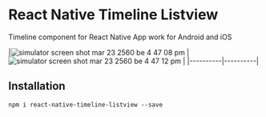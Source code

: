 # React Native Timeline Listview
Timeline component for React Native App work for Android and iOS



|![simulator screen shot mar 23 2560 be 4 47 08 pm](https://cloud.githubusercontent.com/assets/21040043/24242008/190fa2f8-0fe9-11e7-87b6-bffe2252dffb.png)
|![simulator screen shot mar 23 2560 be 4 47 12 pm](https://cloud.githubusercontent.com/assets/21040043/24242012/1b6c45c4-0fe9-11e7-8703-c2042988cabc.png)
|
|----------|----------|

## Installation
```
npm i react-native-timeline-listview --save
```

